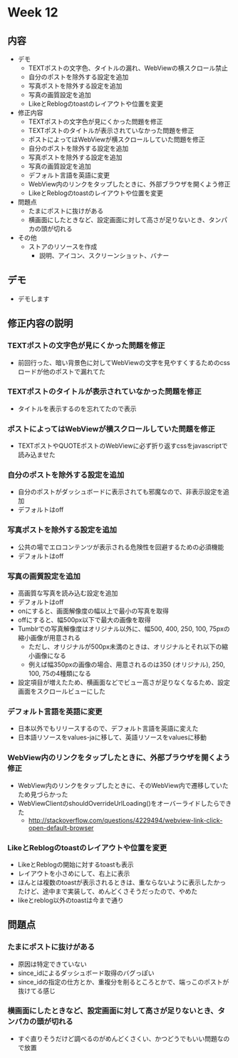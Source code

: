 # Week 12
## 内容
- デモ
    - TEXTポストの文字色、タイトルの漏れ、WebViewの横スクロール禁止
    - 自分のポストを除外する設定を追加
    - 写真ポストを除外する設定を追加
    - 写真の画質設定を追加
    - LikeとReblogのtoastのレイアウトや位置を変更
- 修正内容
    - TEXTポストの文字色が見にくかった問題を修正
    - TEXTポストのタイトルが表示されていなかった問題を修正
    - ポストによってはWebViewが横スクロールしていた問題を修正
    - 自分のポストを除外する設定を追加
    - 写真ポストを除外する設定を追加
    - 写真の画質設定を追加
    - デフォルト言語を英語に変更
    - WebView内のリンクをタップしたときに、外部ブラウザを開くよう修正
    - LikeとReblogのtoastのレイアウトや位置を変更
- 問題点
    - たまにポストに抜けがある
    - 横画面にしたときなど、設定画面に対して高さが足りないとき、タンパカの頭が切れる
- その他
    - ストアのリソースを作成
        - 説明、アイコン、スクリーンショット、バナー
  

## デモ
- デモします

## 修正内容の説明
### TEXTポストの文字色が見にくかった問題を修正
- 前回行った、暗い背景色に対してWebViewの文字を見やすくするためのcssロードが他のポストで漏れてた

### TEXTポストのタイトルが表示されていなかった問題を修正
- タイトルを表示するのを忘れてたので表示

### ポストによってはWebViewが横スクロールしていた問題を修正
- TEXTポストやQUOTEポストのWebViewに必ず折り返すcssをjavascriptで読み込ませた

### 自分のポストを除外する設定を追加
- 自分のポストがダッシュボードに表示されても邪魔なので、非表示設定を追加
- デフォルトはoff

### 写真ポストを除外する設定を追加
- 公共の場でエロコンテンツが表示される危険性を回避するための必須機能
- デフォルトはoff

### 写真の画質設定を追加
- 高画質な写真を読み込む設定を追加
- デフォルトはoff
- onにすると、画面解像度の幅以上で最小の写真を取得
- offにすると、幅500px以下で最大の画像を取得
- Tumblrでの写真解像度はオリジナル以外に、幅500, 400, 250, 100, 75pxの縮小画像が用意される
    - ただし、オリジナルが500px未満のときは、オリジナルとそれ以下の縮小画像になる
    - 例えば幅350pxの画像の場合、用意されるのは350 (オリジナル), 250, 100, 75の4種類になる
- 設定項目が増えたため、横画面などでビュー高さが足りなくなるため、設定画面をスクロールビューにした

### デフォルト言語を英語に変更
- 日本以外でもリリースするので、デフォルト言語を英語に変えた
- 日本語リソースをvalues-jaに移して、英語リソースをvaluesに移動

### WebView内のリンクをタップしたときに、外部ブラウザを開くよう修正
- WebView内のリンクをタップしたときに、そのWebView内で遷移していたため見づらかった
- WebViewClientのshouldOverrideUrlLoading()をオーバーライドしたらできた
    - http://stackoverflow.com/questions/4229494/webview-link-click-open-default-browser

### LikeとReblogのtoastのレイアウトや位置を変更
- LikeとReblogの開始に対するtoastも表示
- レイアウトを小さめにして、右上に表示
- ほんとは複数のtoastが表示されるときは、重ならないように表示したかったけど、途中まで実装して、めんどくさそうだったので、やめた
- likeとreblog以外のtoastは今まで通り

## 問題点
### たまにポストに抜けがある
- 原因は特定できていない
- since_idによるダッシュボード取得のバグっぽい
- since_idの指定の仕方とか、重複分を削るところとかで、端っこのポストが抜けてる感じ

### 横画面にしたときなど、設定画面に対して高さが足りないとき、タンパカの頭が切れる
- すぐ直りそうだけど調べるのがめんどくさくい、かつどうでもいい問題なので放置